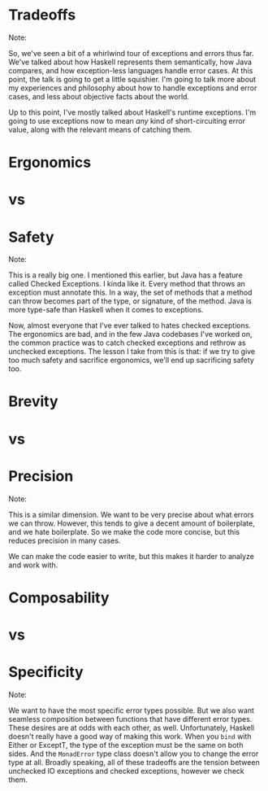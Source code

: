 # Tradeoffs

Note:

So, we've seen a bit of a whirlwind tour of exceptions and errors thus far.
We've talked about how Haskell represents them semantically, how Java compares, and how exception-less languages handle error cases.
At this point, the talk is going to get a little squishier.
I'm going to talk more about my experiences and philosophy about how to handle exceptions and error cases, and less about objective facts about the world.

Up to this point, I've mostly talked about Haskell's runtime exceptions.
I'm going to use exceptions now to mean *any* kind of short-circuiting error value, along with the relevant means of catching them.


# Ergonomics 
# vs 
# Safety

Note:

This is a really big one.
I mentioned this earlier, but Java has a feature called Checked Exceptions.
I kinda like it.
Every method that throws an exception must annotate this.
In a way, the set of methods that a method can throw becomes part of the type, or signature, of the method.
Java is more type-safe than Haskell when it comes to exceptions.

Now, almost everyone that I've ever talked to hates checked exceptions.
The ergonomics are bad, and in the few Java codebases I've worked on, the common practice was to catch checked exceptions and rethrow as unchecked exceptions.
The lesson I take from this is that: if we try to give too much safety and sacrifice ergonomics, we'll end up sacrificing safety too.


# Brevity 
# vs 
# Precision 

Note: 

This is a similar dimension.
We want to be very precise about what errors we can throw.
However, this tends to give a decent amount of boilerplate, and we hate boilerplate.
So we make the code more concise, but this reduces precision in many cases.

We can make the code easier to write, but this makes it harder to analyze and work with.


# Composability
# vs 
# Specificity 

Note:

We want to have the most specific error types possible.
But we also want seamless composition between functions that have different error types.
These desires are at odds with each other, as well.
Unfortunately, Haskell doesn't really have a good way of making this work.
When you `bind` with Either or ExceptT, the type of the exception must be the same on both sides.
And the `MonadError` type class doesn't allow you to change the error type at all.
Broadly speaking, all of these tradeoffs are the tension between unchecked IO exceptions and checked exceptions, however we check them.
